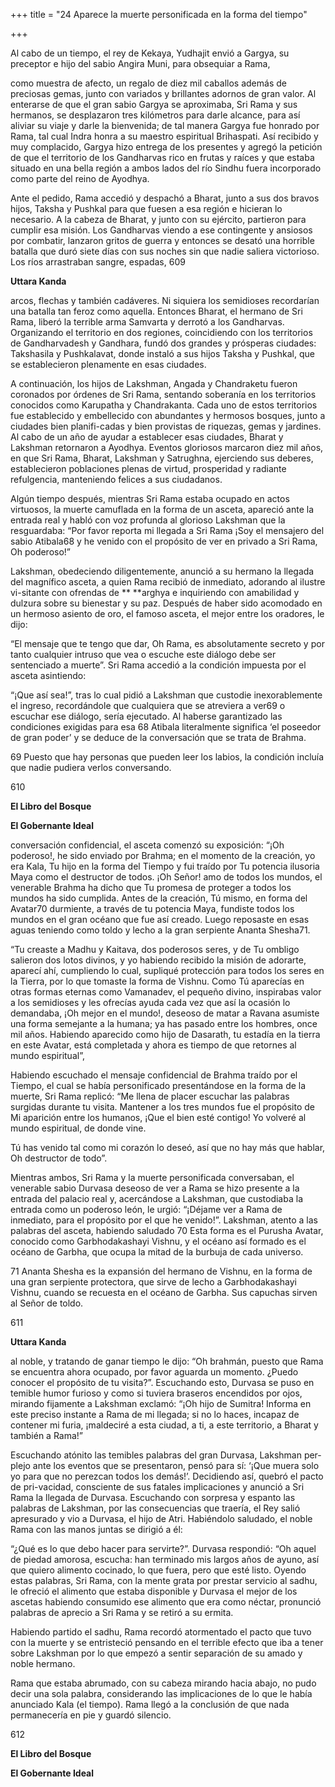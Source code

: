 +++
title = "24 Aparece la muerte personificada en la forma del tiempo"

+++

Al cabo de un tiempo, el rey de Kekaya, Yudhajit envió a Gargya, su preceptor e hijo del sabio Angira Muni, para obsequiar a Rama,

como muestra de afecto, un regalo de diez mil caballos además de preciosas gemas, junto con variados y brillantes adornos de gran valor. Al enterarse de que el gran sabio Gargya se aproximaba, Sri Rama y sus hermanos, se desplazaron tres kilómetros para darle alcance, para así aliviar su viaje y darle la bienvenida; de tal manera Gargya fue honrado por Rama, tal cual Indra honra a su maestro espiritual Brihaspati. Así recibido y muy complacido, Gargya hizo entrega de los presentes y agregó la petición de que el territorio de los Gandharvas rico en frutas y raíces y que estaba situado en una bella región a ambos lados del río Sindhu fuera incorporado como parte del reino de Ayodhya.

Ante el pedido, Rama accedió y despachó a Bharat, junto a sus dos bravos hijos, Taksha y Pushkal para que fuesen a esa región e hicieran lo necesario. A la cabeza de Bharat, y junto con su ejército, partieron para cumplir esa misión. Los Gandharvas viendo a ese contingente y ansiosos por combatir, lanzaron gritos de guerra y entonces se desató una horrible batalla que duró siete días con sus noches sin que nadie saliera victorioso. Los ríos arrastraban sangre, espadas, 609

**Uttara Kanda**

arcos, flechas y también cadáveres. Ni siquiera los semidioses recordarían una batalla tan feroz como aquella. Entonces Bharat, el hermano de Sri Rama, liberó la terrible arma Samvarta y derrotó a los Gandharvas. Organizando el territorio en dos regiones, coincidiendo con los territorios de Gandharvadesh y Gandhara, fundó dos grandes y prósperas ciudades: Takshasila y Pushkalavat, donde instaló a sus hijos Taksha y Pushkal, que se establecieron plenamente en esas ciudades.

A continuación, los hijos de Lakshman, Angada y Chandraketu fueron coronados por órdenes de Sri Rama, sentando soberanía en los territorios conocidos como Karupatha y Chandrakanta. Cada uno de estos territorios fue establecido y embellecido con abundantes y hermosos bosques, junto a ciudades bien planifi-cadas y bien provistas de riquezas, gemas y jardines. Al cabo de un año de ayudar a establecer esas ciudades, Bharat y Lakshman retornaron a Ayodhya. Eventos gloriosos marcaron diez mil años, en que Sri Rama, Bharat, Lakshman y Satrughna, ejerciendo sus deberes, establecieron poblaciones plenas de virtud, prosperidad y radiante refulgencia, manteniendo felices a sus ciudadanos.

Algún tiempo después, mientras Sri Rama estaba ocupado en actos virtuosos, la muerte camuflada en la forma de un asceta, apareció ante la entrada real y habló con voz profunda al glorioso Lakshman que la resguardaba: “Por favor reporta mi llegada a Sri Rama ¡Soy el mensajero del sabio Atibala68 y he venido con el propósito de ver en privado a Sri Rama, Oh poderoso\!”

Lakshman, obedeciendo diligentemente, anunció a su hermano la llegada del magnífico asceta, a quien Rama recibió de inmediato, adorando al ilustre vi-sitante con ofrendas de ** **arghya e inquiriendo con amabilidad y dulzura sobre su bienestar y su paz. Después de haber sido acomodado en un hermoso asiento de oro, el famoso asceta, el mejor entre los oradores, le dijo:

“El mensaje que te tengo que dar, Oh Rama, es absolutamente secreto y por tanto cualquier intruso que vea o escuche este diálogo debe ser sentenciado a muerte”. Sri Rama accedió a la condición impuesta por el asceta asintiendo:

“¡Que así sea\!”, tras lo cual pidió a Lakshman que custodie inexorablemente el ingreso, recordándole que cualquiera que se atreviera a ver69 o escuchar ese diálogo, sería ejecutado. Al haberse garantizado las condiciones exigidas para esa 68 Atibala literalmente significa ‘el poseedor de gran poder’ y se deduce de la conversación que se trata de Brahma.

69 Puesto que hay personas que pueden leer los labios, la condición incluía que nadie pudiera verlos conversando.

610

**El Libro del Bosque**

**El Gobernante Ideal**

conversación confidencial, el asceta comenzó su exposición: “¡Oh poderoso\!, he sido enviado por Brahma; en el momento de la creación, yo era Kala, Tu hijo en la forma del Tiempo y fui traído por Tu potencia ilusoria Maya como el destructor de todos. ¡Oh Señor\! amo de todos los mundos, el venerable Brahma ha dicho que Tu promesa de proteger a todos los mundos ha sido cumplida. Antes de la creación, Tú mismo, en forma del Avatar70 durmiente, a través de tu potencia Maya, fundiste todos los mundos en el gran océano que fue así creado. Luego reposaste en esas aguas teniendo como toldo y lecho a la gran serpiente Ananta Shesha71.

“Tu creaste a Madhu y Kaitava, dos poderosos seres, y de Tu ombligo salieron dos lotos divinos, y yo habiendo recibido la misión de adorarte, aparecí ahí, cumpliendo lo cual, supliqué protección para todos los seres en la Tierra, por lo que tomaste la forma de Vishnu. Como Tú aparecías en otras formas eternas como Vamanadev, el pequeño divino, inspirabas valor a los semidioses y les ofrecías ayuda cada vez que así la ocasión lo demandaba, ¡Oh mejor en el mundo\!, deseoso de matar a Ravana asumiste una forma semejante a la humana; ya has pasado entre los hombres, once mil años. Habiendo aparecido como hijo de Dasarath, tu estadía en la tierra en este Avatar, está completada y ahora es tiempo de que retornes al mundo espiritual”,

Habiendo escuchado el mensaje confidencial de Brahma traído por el Tiempo, el cual se había personificado presentándose en la forma de la muerte, Sri Rama replicó: “Me llena de placer escuchar las palabras surgidas durante tu visita. Mantener a los tres mundos fue el propósito de Mi aparición entre los humanos, ¡Que el bien esté contigo\! Yo volveré al mundo espiritual, de donde vine.

Tú has venido tal como mi corazón lo deseó, así que no hay más que hablar, Oh destructor de todo”.

Mientras ambos, Sri Rama y la muerte personificada conversaban, el venerable sabio Durvasa deseoso de ver a Rama se hizo presente a la entrada del palacio real y, acercándose a Lakshman, que custodiaba la entrada como un poderoso león, le urgió: “¡Déjame ver a Rama de inmediato, para el propósito por el que he venido\!”. Lakshman, atento a las palabras del asceta, habiendo saludado 70 Esta forma es el Purusha Avatar, conocido como Garbhodakashayi Vishnu, y el océano así formado es el océano de Garbha, que ocupa la mitad de la burbuja de cada universo.

71 Ananta Shesha es la expansión del hermano de Vishnu, en la forma de una gran serpiente protectora, que sirve de lecho a Garbhodakashayi Vishnu, cuando se recuesta en el océano de Garbha. Sus capuchas sirven al Señor de toldo.

611

**Uttara Kanda**

al noble, y tratando de ganar tiempo le dijo: “Oh brahmán, puesto que Rama se encuentra ahora ocupado, por favor aguarda un momento. ¿Puedo conocer el propósito de tu visita?”. Escuchando esto, Durvasa se puso en temible humor furioso y como si tuviera braseros encendidos por ojos, mirando fijamente a Lakshman exclamó: “¡Oh hijo de Sumitra\! Informa en este preciso instante a Rama de mi llegada; si no lo haces, incapaz de contener mi furia, ¡maldeciré a esta ciudad, a ti, a este territorio, a Bharat y también a Rama\!”

Escuchando atónito las temibles palabras del gran Durvasa, Lakshman per-plejo ante los eventos que se presentaron, pensó para sí: ‘¡Que muera solo yo para que no perezcan todos los demás\!’. Decidiendo así, quebró el pacto de pri-vacidad, consciente de sus fatales implicaciones y anunció a Sri Rama la llegada de Durvasa. Escuchando con sorpresa y espanto las palabras de Lakshman, por las consecuencias que traería, el Rey salió apresurado y vio a Durvasa, el hijo de Atri. Habiéndolo saludado, el noble Rama con las manos juntas se dirigió a él:

“¿Qué es lo que debo hacer para servirte?”. Durvasa respondió: “Oh aquel de piedad amorosa, escucha: han terminado mis largos años de ayuno, así que quiero alimento cocinado, lo que fuera, pero que esté listo. Oyendo estas palabras, Sri Rama, con la mente grata por prestar servicio al sadhu, le ofreció el alimento que estaba disponible y Durvasa el mejor de los ascetas habiendo consumido ese alimento que era como néctar, pronunció palabras de aprecio a Sri Rama y se retiró a su ermita.

Habiendo partido el sadhu, Rama recordó atormentado el pacto que tuvo con la muerte y se entristeció pensando en el terrible efecto que iba a tener sobre Lakshman por lo que empezó a sentir separación de su amado y noble hermano.

Rama que estaba abrumado, con su cabeza mirando hacia abajo, no pudo decir una sola palabra, considerando las implicaciones de lo que le había anunciado Kala \(el tiempo\). Rama llegó a la conclusión de que nada permanecería en pie y guardó silencio.

612

**El Libro del Bosque**

**El Gobernante Ideal**
